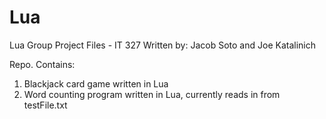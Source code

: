 # Lua
Lua Group Project Files - IT 327
Written by: Jacob Soto and Joe Katalinich

Repo. Contains:
  1) Blackjack card game written in Lua
  2) Word counting program written in Lua, currently reads in from testFile.txt
